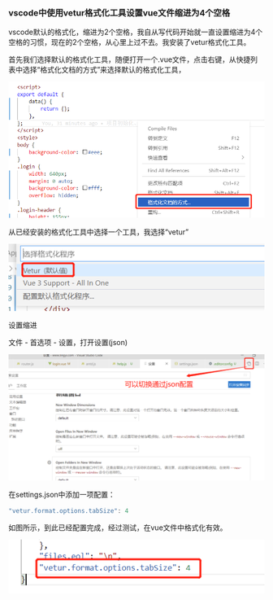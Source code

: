 ### vscode中使用vetur格式化工具设置vue文件缩进为4个空格

vscode默认的格式化，缩进为2个空格，我自从写代码开始就一直设置缩进为4个空格的习惯，现在的2个空格，从心里上过不去。我安装了vetur格式化工具。

首先我们选择默认的格式化工具，随便打开一个.vue文件，点击右键，从快捷列表中选择“格式化文档的方式”来选择默认的格式化工具，

![选择格式化文档的方式](../public/images/../../../public/images/i49.png)

从已经安装的格式化工具中选择一个工具，我选择“vetur”

![选择vetur为默认的格式化工具](../public/images/../../../public/images/i50.png)

设置缩进

文件 - 首选项 - 设置，打开设置(json)

![通过json方式来配置](../public/images/../../../public/images/i51.png)

在settings.json中添加一项配置：

```javascript
"vetur.format.options.tabSize": 4
```

如图所示，到此已经配置完成，经过测试，在vue文件中格式化有效。

![配置好的文件](../public/images/../../../public/images/i52.png)
